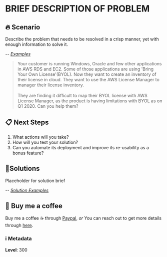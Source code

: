 # BRIEF DESCRIPTION OF PROBLEM

## 🔥 Scenario

Describe the problem that needs to be resolved in a crisp manner, yet with enough information to solve it.

-- <cite>[Examples][1]</cite>

> Your customer is running Windows, Oracle and few other applications in AWS RDS and EC2. Some of those applications are using 'Bring Your Own License'(BYOL). Now they want to create an inventory of their license in cloud. They want to use the AWS License Manager to manager their license inventory.  
\
> They are finding it difficult to map their BYOL license with AWS License Manager, as the product is having limitations with BYOL as on Q1 2020. Can you help them?

## 📋 Next Steps

1. What actions will you take?
1. How will you test your solution?
1. Can you automate its deployment and improve its re-usability as a bonus feature?

## 🎯Solutions

Placeholder for solution brief

-- <cite>[Solution Examples][2]</cite>

## 👋 Buy me a coffee

Buy me a coffee ☕ through [Paypal](https://paypal.me/valaxy), _or_ You can reach out to get more details through [here](https://youtube.com/c/valaxytechnologies/about).

### ℹ️ Metadata

**Level**: 300

[1]: ../300-cloudFormation-drift-detection/README.md
[2]: https://github.com/miztiik/aws-real-time-use-cases/tree/master/300-Management-Stack-Deletion
